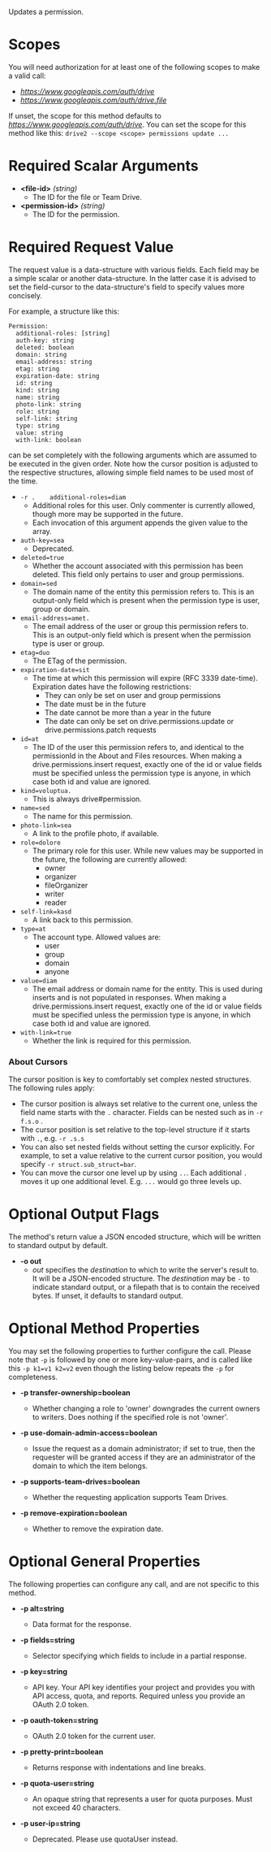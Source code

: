 Updates a permission.
# Scopes

You will need authorization for at least one of the following scopes to make a valid call:

* *https://www.googleapis.com/auth/drive*
* *https://www.googleapis.com/auth/drive.file*

If unset, the scope for this method defaults to *https://www.googleapis.com/auth/drive*.
You can set the scope for this method like this: `drive2 --scope <scope> permissions update ...`
# Required Scalar Arguments
* **&lt;file-id&gt;** *(string)*
    - The ID for the file or Team Drive.
* **&lt;permission-id&gt;** *(string)*
    - The ID for the permission.
# Required Request Value

The request value is a data-structure with various fields. Each field may be a simple scalar or another data-structure.
In the latter case it is advised to set the field-cursor to the data-structure's field to specify values more concisely.

For example, a structure like this:
```
Permission:
  additional-roles: [string]
  auth-key: string
  deleted: boolean
  domain: string
  email-address: string
  etag: string
  expiration-date: string
  id: string
  kind: string
  name: string
  photo-link: string
  role: string
  self-link: string
  type: string
  value: string
  with-link: boolean

```

can be set completely with the following arguments which are assumed to be executed in the given order. Note how the cursor position is adjusted to the respective structures, allowing simple field names to be used most of the time.

* `-r .    additional-roles=diam`
    - Additional roles for this user. Only commenter is currently allowed, though more may be supported in the future.
    - Each invocation of this argument appends the given value to the array.
* `auth-key=sea`
    - Deprecated.
* `deleted=true`
    - Whether the account associated with this permission has been deleted. This field only pertains to user and group permissions.
* `domain=sed`
    - The domain name of the entity this permission refers to. This is an output-only field which is present when the permission type is user, group or domain.
* `email-address=amet.`
    - The email address of the user or group this permission refers to. This is an output-only field which is present when the permission type is user or group.
* `etag=duo`
    - The ETag of the permission.
* `expiration-date=sit`
    - The time at which this permission will expire (RFC 3339 date-time). Expiration dates have the following restrictions:  
        - They can only be set on user and group permissions 
        - The date must be in the future 
        - The date cannot be more than a year in the future 
        - The date can only be set on drive.permissions.update or drive.permissions.patch requests
* `id=at`
    - The ID of the user this permission refers to, and identical to the permissionId in the About and Files resources. When making a drive.permissions.insert request, exactly one of the id or value fields must be specified unless the permission type is anyone, in which case both id and value are ignored.
* `kind=voluptua.`
    - This is always drive#permission.
* `name=sed`
    - The name for this permission.
* `photo-link=sea`
    - A link to the profile photo, if available.
* `role=dolore`
    - The primary role for this user. While new values may be supported in the future, the following are currently allowed:  
        - owner 
        - organizer 
        - fileOrganizer 
        - writer 
        - reader
* `self-link=kasd`
    - A link back to this permission.
* `type=at`
    - The account type. Allowed values are:  
        - user 
        - group 
        - domain 
        - anyone
* `value=diam`
    - The email address or domain name for the entity. This is used during inserts and is not populated in responses. When making a drive.permissions.insert request, exactly one of the id or value fields must be specified unless the permission type is anyone, in which case both id and value are ignored.
* `with-link=true`
    - Whether the link is required for this permission.


### About Cursors

The cursor position is key to comfortably set complex nested structures. The following rules apply:

* The cursor position is always set relative to the current one, unless the field name starts with the `.` character. Fields can be nested such as in `-r f.s.o` .
* The cursor position is set relative to the top-level structure if it starts with `.`, e.g. `-r .s.s`
* You can also set nested fields without setting the cursor explicitly. For example, to set a value relative to the current cursor position, you would specify `-r struct.sub_struct=bar`.
* You can move the cursor one level up by using `..`. Each additional `.` moves it up one additional level. E.g. `...` would go three levels up.


# Optional Output Flags

The method's return value a JSON encoded structure, which will be written to standard output by default.

* **-o out**
    - *out* specifies the *destination* to which to write the server's result to.
      It will be a JSON-encoded structure.
      The *destination* may be `-` to indicate standard output, or a filepath that is to contain the received bytes.
      If unset, it defaults to standard output.
# Optional Method Properties

You may set the following properties to further configure the call. Please note that `-p` is followed by one 
or more key-value-pairs, and is called like this `-p k1=v1 k2=v2` even though the listing below repeats the
`-p` for completeness.

* **-p transfer-ownership=boolean**
    - Whether changing a role to &#39;owner&#39; downgrades the current owners to writers. Does nothing if the specified role is not &#39;owner&#39;.

* **-p use-domain-admin-access=boolean**
    - Issue the request as a domain administrator; if set to true, then the requester will be granted access if they are an administrator of the domain to which the item belongs.

* **-p supports-team-drives=boolean**
    - Whether the requesting application supports Team Drives.

* **-p remove-expiration=boolean**
    - Whether to remove the expiration date.

# Optional General Properties

The following properties can configure any call, and are not specific to this method.

* **-p alt=string**
    - Data format for the response.

* **-p fields=string**
    - Selector specifying which fields to include in a partial response.

* **-p key=string**
    - API key. Your API key identifies your project and provides you with API access, quota, and reports. Required unless you provide an OAuth 2.0 token.

* **-p oauth-token=string**
    - OAuth 2.0 token for the current user.

* **-p pretty-print=boolean**
    - Returns response with indentations and line breaks.

* **-p quota-user=string**
    - An opaque string that represents a user for quota purposes. Must not exceed 40 characters.

* **-p user-ip=string**
    - Deprecated. Please use quotaUser instead.
